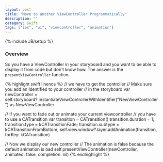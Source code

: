 ```yaml
---
layout: post
title: "Move to another ViewController Programmatically"
description: ""
category: swift
tags: ["ios", "ui", "viewcontroller", "animation"]
---
```

{% include JB/setup %}

<!-- Overview -->
<h3>Overview</h3>

So you have a ViewController in your storyboard and you want to be able to display it from code but don't know how. The answer is the `presentViewController` function.

{% highlight swift linenos %}
// we have to get the controller
// Make sure you add an Identified to your controller
// in the storyboard
var newController = self.storyboard?.instantiateViewControllerWithIdentifier("NewViewController") as NewViewController

// If you want to fade out or animate your current viewcontroller
// you have to use a CATransition
var transition = CATransition()
transition.duration = 1;
transition.type = kCATransitionFade;
transition.subtype = kCATransitionFromBottom;
self.view.window?.layer.addAnimation(transition, forKey: kCATransition)

// Now we display our new controller
// The animation is false because the default animation is bad
self.presentViewController(newController, animated: false, completion: nil)
{% endhighlight %}